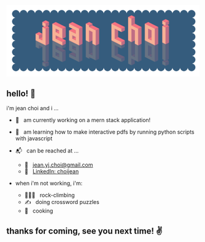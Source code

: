 ![name banner](images/banner_gh_scallop.png)

## hello! 👋

i'm jean choi and i ...
- 💪 &nbsp; am currently working on a mern stack application!
- 🌱 &nbsp; am learning how to make interactive pdfs by running python scripts with javascript
- 📬 &nbsp; can be reached at ... 
  - 💌 &nbsp; jean.yj.choi@gmail.com
  - 🔗 &nbsp; [LinkedIn: choijean](https://linkedin.com/in/choijean)
  
- when i'm not working, i'm:
  - 🧗🏻‍♀️ &nbsp; rock-climbing
  - ✍️ &nbsp; doing crossword puzzles
  - 🥘 &nbsp; cooking
  
## thanks for coming, see you next time! ✌️

